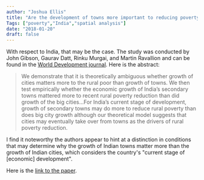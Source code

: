 ```yaml
---
author: "Joshua Ellis"
title: "Are the development of towns more important to reducing poverty than the development of cities?"
Tags: ["poverty","India","spatial analysis"]
date: "2018-01-20"
draft: false 
---
```


With respect to India, that may be the case. The study was conducted by John Gibson, Gaurav Datt, Rinku Murgai, and Martin Ravallion and can be found in the [World Development journal][1]. Here is the abstract:

> We demonstrate that it is theoretically ambiguous whether growth of cities matters more to the rural poor than growth of towns. We then test empirically whether the economic growth of India’s secondary towns mattered more to recent rural poverty reduction than did growth of the big cities...For India’s current stage of development, growth of secondary towns may do more to reduce rural poverty than does big city growth although our theoretical model suggests that cities may eventually take over from towns as the drivers of rural poverty reduction.

I find it noteworthy the authors appear to hint at a distinction in conditions that may determine why the growth of Indian towns matter more than the growth of Indian cities, which considers the country's "current stage of [economic] development". 

Here is the [link to the paper][2].

[1]: http://www.sciencedirect.com/science/journal/0305750X
[2]: http://www.sciencedirect.com/science/article/pii/S0305750X17301778